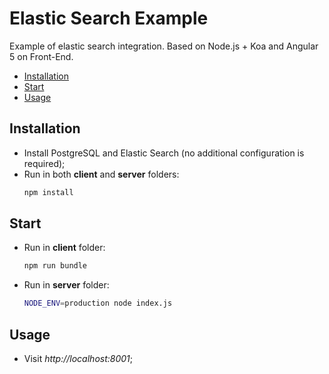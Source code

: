 # Elastic Search Example
Example of elastic search integration. Based on Node.js + Koa and Angular 5 on Front-End.

- [Installation](#installation)
- [Start](#start)
- [Usage](#usage)

## Installation
- Install PostgreSQL and Elastic Search (no additional configuration is required);
- Run in both **client** and **server** folders:
  ``` bash
  npm install
  ```

## Start
- Run in **client** folder:
  ``` bash
  npm run bundle
  ```
- Run in **server** folder:
  ``` bash
  NODE_ENV=production node index.js
  ```

## Usage
 - Visit *http://localhost:8001*;